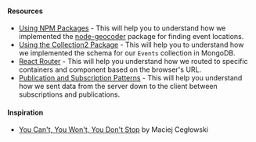 #### Resources

- [Using NPM Packages](https://themeteorchef.com/tutorials/using-npm-packages) - This will help you to understand how we implemented the [node-geocoder](https://www.npmjs.com/package/node-geocoder) package for finding event locations.
- [Using the Collection2 Package](https://themeteorchef.com/tutorials/using-the-collection2-package) - This will help you to understand how we implemented the schema for our `Events` collection in MongoDB.
- [React Router](https://themeteorchef.com/tutorials/react-router-basics) - This will help you understand how we routed to specific containers and component based on the browser's URL.
- [Publication and Subscription Patterns](https://themeteorchef.com/tutorials/publication-and-subscription-patterns) - This will help you understand how we sent data from the server down to the client between subscriptions and publications.

#### Inspiration

- [You Can't, You Won't, You Don't Stop](https://www.youtube.com/watch?v=eky5uKILXtM) by Maciej Cegłowski
